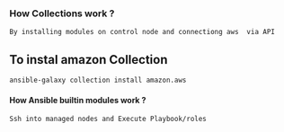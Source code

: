 ### How Collections work ?
```By installing modules on control node and connectiong aws  via API```
## To instal amazon Collection 
```
ansible-galaxy collection install amazon.aws
```

#### How Ansible builtin modules work ?
```Ssh into managed nodes and Execute Playbook/roles```